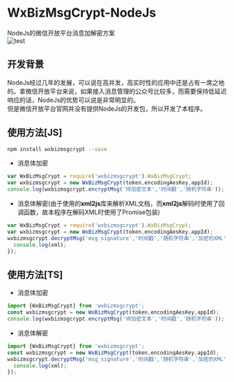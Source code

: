 # WxBizMsgCrypt-NodeJs
NodeJs的微信开放平台消息加解密方案   
![test](https://travis-ci.org/xialeistudio/wxbizmsgcrypt-nodejs.svg?branch=master)

## 开发背景
NodeJs经过几年的发展，可以说在高并发，高实时性的应用中还是占有一席之地的。拿微信开放平台来说，如果接入消息管理的公众号比较多，而需要保持低延迟响应的话，NodeJs的优势可以说是非常明显的。   
但是微信开放平台官网并没有提供NodeJs的开发包，所以开发了本程序。

## 使用方法[JS]
```bash
npm install wxbizmsgcrypt --save
```
+ 消息体加密
```javascript
var WxBizMsgCrypt = require('wxbizmsgcrypt').WxBizMsgCrypt;
var wxbizmsgcrypt = new WxBizMsgCrypt(token,encodingAesKey,appId);
console.log(wxbizmsgcrypt.encryptMsg('待加密文本','时间戳','随机字符串'));
```
+ 消息体解密(由于使用的**xml2js**库来解析XML文档，而**xml2js**解码时使用了回调函数，故本程序在解码XML时使用了Promise包装)
```javascript
var WxBizMsgCrypt = require('wxbizmsgcrypt').WxBizMsgCrypt;
var wxbizmsgcrypt = new WxBizMsgCrypt(token,encodingAesKey,appId);
wxbizmsgcrypt.decryptMsg('msg_signature','时间戳','随机字符串','加密的XML').then(function(xml) {
  console.log(xml);
});
```

## 使用方法[TS]
+ 消息体加密
```typescript
import {WxBizMsgCrypt} from 'wxbizmsgcrypt';
const wxbizmsgcrypt = new WxBizMsgCrypt(token,encodingAesKey,appId);
console.log(wxbizmsgcrypt.encryptMsg('待加密文本','时间戳','随机字符串'));
```
+ 消息体解密
```typescript
import {WxBizMsgCrypt} from 'wxbizmsgcrypt';
const wxbizmsgcrypt = new WxBizMsgCrypt(token,encodingAesKey,appId);
wxbizmsgcrypt.decryptMsg('msg_signature','时间戳','随机字符串','加密的XML').then(function(xml) {
  console.log(xml);
});

```